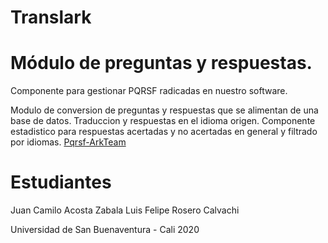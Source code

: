 # Translark
# Módulo de preguntas y respuestas.
Componente para gestionar PQRSF radicadas en nuestro software.

Modulo de conversion de preguntas y respuestas que se alimentan de una base de datos.
Traduccion y respuestas en el idioma origen.
Componente estadistico para respuestas acertadas y no acertadas en general y filtrado por idiomas.
<a href="https://pqrsf-arkteam.web.app/">Pqrsf-ArkTeam</a>

# Estudiantes
Juan Camilo Acosta Zabala
Luis Felipe Rosero Calvachi

Universidad de San Buenaventura - Cali
2020
